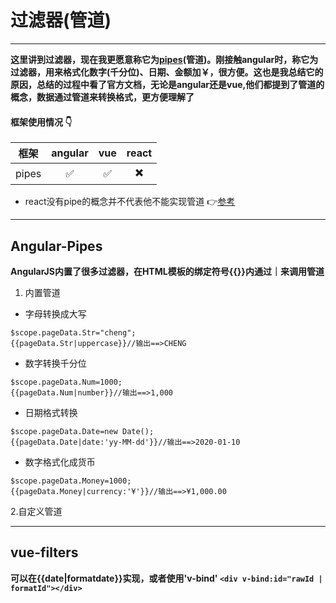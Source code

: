 
# 过滤器(管道)
******
**这里讲到过滤器，现在我更愿意称它为[pipes](https://github.com/huich/Pipes/blob/master/items/pipe.md)(管道)。刚接触angular时，称它为过滤器，用来格式化数字(千分位)、日期、金额加￥，很方便。这也是我总结它的原因，总结的过程中看了官方文档，无论是angular还是vue,他们都提到了管道的概念，数据通过管道来转换格式，更方便理解了** 

#### 框架使用情况 :point_down:
|框架| angular | vue | react |
|:--------:|:--------:| :--------:|:--------:|
|pipes| :white_check_mark: | :white_check_mark: |:heavy_multiplication_x:|

* react没有pipe的概念并不代表他不能实现管道 :point_right:[参考](https://stackoverflow.com/questions/54668921/how-we-can-use-pipes-in-react-javascript/54668977)

******

## Angular-Pipes 
**AngularJS内置了很多过滤器，在HTML模板的绑定符号{{}}内通过｜来调用管道**  
 
1. 内置管道  
* 字母转换成大写 
```
$scope.pageData.Str="cheng";
{{pageData.Str|uppercase}}//输出==>CHENG
```
* 数字转换千分位 
```
$scope.pageData.Num=1000;
{{pageData.Num|number}}//输出==>1,000
```
* 日期格式转换 
```
$scope.pageData.Date=new Date();
{{pageData.Date|date:'yy-MM-dd'}}//输出==>2020-01-10
```
* 数字格式化成货币 
```
$scope.pageData.Money=1000;
{{pageData.Money|currency:'¥'}}//输出==>¥1,000.00
```
2.自定义管道 

******
## vue-filters
**可以在{{date|formatdate}}实现，或者使用'v-bind' ```<div v-bind:id="rawId | formatId"></div>```**
  
